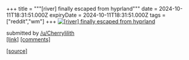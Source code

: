 +++
title = """[river] finally escaped from hyprland"""
date = 2024-10-11T18:31:51.000Z
expiryDate = 2024-10-11T18:31:51.000Z
tags = ["reddit","wm"]
+++
[![[river] finally escaped from hyprland](https://preview.redd.it/9bq4fgiq76ud1.png?width=640&crop=smart&auto=webp&s=827771aab07edd5162ca6bd38ff2aca93c14df01 "[river] finally escaped from hyprland")](https://www.reddit.com/r/unixporn/comments/1g1gowj/river_finally_escaped_from_hyprland/)

submitted by [/u/Cherrylilith](https://www.reddit.com/user/Cherrylilith)  
[\[link\]](https://i.redd.it/9bq4fgiq76ud1.png) [\[comments\]](https://www.reddit.com/r/unixporn/comments/1g1gowj/river_finally_escaped_from_hyprland/)

[[source]](https://www.reddit.com/r/unixporn/comments/1g1gowj/river_finally_escaped_from_hyprland/)
